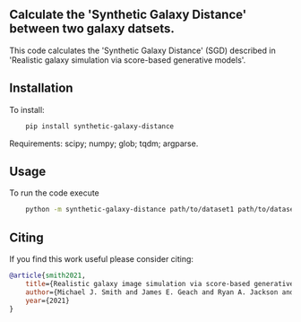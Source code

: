 ## Calculate the 'Synthetic Galaxy Distance' between two galaxy datsets.

This code calculates the 'Synthetic Galaxy Distance' (SGD) described in
'Realistic galaxy simulation via score-based generative models'.

## Installation

To install:

```bash
    pip install synthetic-galaxy-distance
```

Requirements: scipy; numpy; glob; tqdm; argparse.

## Usage

To run the code execute

```bash
    python -m synthetic-galaxy-distance path/to/dataset1 path/to/dataset2 
```

## Citing

If you find this work useful please consider citing:

```bibtex
@article{smith2021,
    title={Realistic galaxy image simulation via score-based generative models},
    author={Michael J. Smith and James E. Geach and Ryan A. Jackson and Nikhil Arora and Connor Stone and St{\'{e}}ephane Courteau},
    year={2021}
}
```
